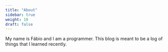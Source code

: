 ```yaml
---
title: "About"
sidebar: true
weight: 10
draft: false
---
```


My name is Fábio and I am a programmer. This blog is meant to be a log of things that I learned recently.


